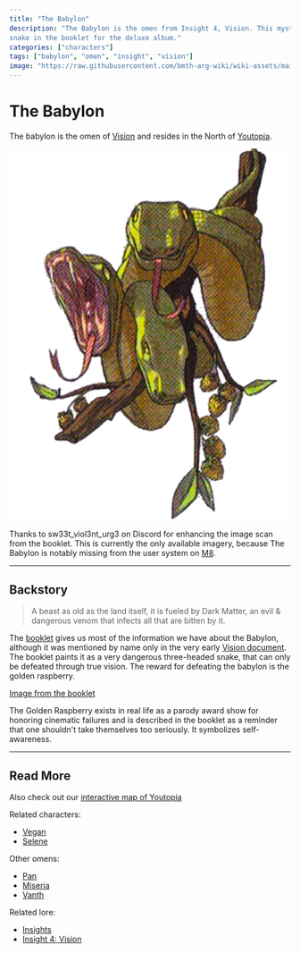 ```yaml
---
title: "The Babylon"
description: "The Babylon is the omen from Insight 4, Vision. This mysterious insight was finally revealed to be a three-headed 
snake in the booklet for the deluxe album."
categories: ["characters"]
tags: ["babylon", "omen", "insight", "vision"]
image: "https://raw.githubusercontent.com/bmth-arg-wiki/wiki-assets/main/characters/babylon/babylon-300x300.jpg"
---
```


# The Babylon

The babylon is the omen of [Vision](../lore/insight4-vision) and resides in the North of [Youtopia](../lore/youtopia).

![Image from the booklet](https://raw.githubusercontent.com/bmth-arg-wiki/wiki-assets/main/characters/babylon/babylon.png)

Thanks to sw33t_viol3nt_urg3 on Discord for enhancing the image scan from the booklet. This is currently the only 
available imagery, because The Babylon is notably missing from the user system on [M8](../m8).

***

## Backstory

> A beast as old as the land itself, it is fueled by Dark Matter, an evil & dangerous venom 
> that infects all that are bitten by it.

The [booklet](../lore/booklet) gives us most of the information we have about the Babylon, although 
it was mentioned by name only in the very early [Vision document](../lore/insight4-vision). The booklet 
paints it as a very dangerous three-headed snake, that can only be defeated through true vision. 
The reward for defeating the babylon is the golden raspberry.

[Image from the booklet](https://raw.githubusercontent.com/bmth-arg-wiki/wiki-assets/main/characters/babylon/golden_raspberry.jpg)

The Golden Raspberry exists in real life as a parody award show for honoring cinematic failures and is described in the 
booklet as a reminder that one shouldn't take themselves too seriously. It symbolizes self-awareness.

***

## Read More

Also check out our [interactive map of Youtopia](../map)

Related characters:

- [Vegan](vegan)
- [Selene](selene)

Other omens:

- [Pan](pan)
- [Miseria](miseria)
- [Vanth](vanth)

Related lore:

- [Insights](../lore/insights)
- [Insight 4: Vision](../lore/insight4-vision)